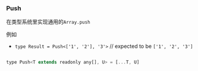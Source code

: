
### Push

在类型系统里实现通用的`Array.push`

例如

* `type Result = Push<['1', '2'], '3'>`  // expected to be `['1', '2', '3']`

```javascript

type Push<T extends readonly any[], U> = [...T, U]

```
